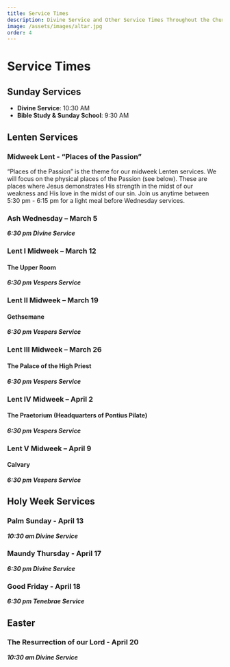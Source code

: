 ```yaml
---
title: Service Times
description: Divine Service and Other Service Times Throughout the Church Year.
image: /assets/images/altar.jpg
order: 4
---
```


# Service Times

## Sunday Services

- **Divine Service**: 10:30 AM
- **Bible Study & Sunday School**: 9:30 AM

## Lenten Services

### Midweek Lent - “Places of the Passion”

“Places of the Passion” is the theme for our midweek Lenten services. We will focus on the physical places of the Passion (see below). These are places where Jesus demonstrates His strength in the midst of our weakness and His love in the midst of our sin. Join us anytime between 5:30 pm - 6:15 pm for a light meal before Wednesday services.

### Ash Wednesday – March 5
***6:30 pm Divine Service***

### Lent I Midweek – March 12

#### The Upper Room
***6:30 pm Vespers Service***

### Lent II Midweek – March 19

#### Gethsemane
***6:30 pm Vespers Service***

### Lent III Midweek – March 26

#### The Palace of the High Priest
***6:30 pm Vespers Service***

### Lent IV Midweek – April 2

#### The Praetorium (Headquarters of Pontius Pilate)
***6:30 pm Vespers Service***

### Lent V Midweek – April 9

#### Calvary
***6:30 pm Vespers Service***

## Holy Week Services

### Palm Sunday - April 13
***10:30 am Divine Service***

### Maundy Thursday - April 17
***6:30 pm Divine Service***

### Good Friday - April 18
***6:30 pm Tenebrae Service***

## Easter

### The Resurrection of our Lord - April 20
***10:30 am Divine Service***